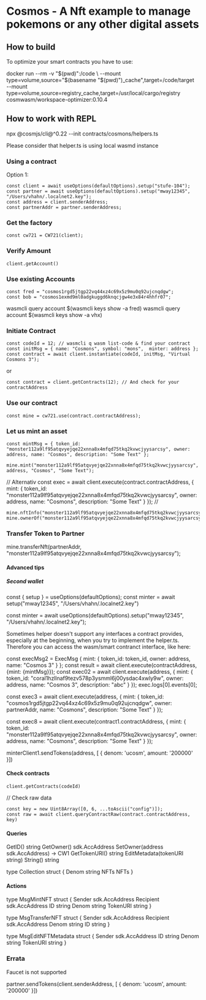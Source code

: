 # Cosmos - A Nft example to manage pokemons or any other digital assets 


## How to build

To optimize your smart contracts you have to use:

docker run --rm -v "$(pwd)":/code \
  --mount type=volume,source="$(basename "$(pwd)")_cache",target=/code/target \
  --mount type=volume,source=registry_cache,target=/usr/local/cargo/registry \
  cosmwasm/workspace-optimizer:0.10.4

## How to work with REPL 

npx @cosmjs/cli@^0.22 --init contracts/cosmons/helpers.ts 

Please consider that helper.ts is using local wasmd instance


### Using a contract

Option 1:

```
const client = await useOptions(defaultOptions).setup("stufe-104");
const partner = await useOptions(defaultOptions).setup("mway12345", "/Users/vhahn/.localnet2.key");
const address = client.senderAddress;
const partnerAddr = partner.senderAddress;
```

### Get the factory

```
const cw721 = CW721(client);
```

### Verify Amount

```
client.getAccount()
```

### Use existing Accounts

```
const fred = "cosmos1rgd5jtgp22vq44xz4c69x5z9mu0q92ujcnqdgw";
const bob = "cosmos1exmd9ml0adgkuggd6knqcjgw4e3x84r4hhfr07";
```

wasmcli query account $(wasmcli keys show -a fred) 
wasmcli query account $(wasmcli keys show -a vhx) 

### Initiate Contract

```
const codeId = 12; // wasmcli q wasm list-code & find your contract
const initMsg = { name: "Cosmons", symbol: "mons",  minter: address };
const contract = await client.instantiate(codeId, initMsg, "Virtual Cosmons 3");
```
or
```
const contract = client.getContracts(12); // And check for your contractAddress
```

### Use our contract

```
const mine = cw721.use(contract.contractAddress);
```

### Let us mint an asset

```
const mintMsg = { token_id: "monster112a9lf95atqvyejqe22xnna8x4mfqd75tkq2kvwcjyysarcsy", owner: address, name: "Cosmos", description: "Some Text" };

mine.mint("monster112a9lf95atqvyejqe22xnna8x4mfqd75tkq2kvwcjyysarcsy", address, "Cosmos", "Some Text");
```

// Alternativ const exec = await client.execute(contract.contractAddress, { mint: { token_id: "monster112a9lf95atqvyejqe22xnna8x4mfqd75tkq2kvwcjyysarcsy", owner: address, name: "Cosmons", description: "Some Text" } });
// 
```
mine.nftInfo("monster112a9lf95atqvyejqe22xnna8x4mfqd75tkq2kvwcjyysarcsy")
mine.ownerOf("monster112a9lf95atqvyejqe22xnna8x4mfqd75tkq2kvwcjyysarcsy")
```

### Transfer Token to Partner
mine.transferNft(partnerAddr, "monster112a9lf95atqvyejqe22xnna8x4mfqd75tkq2kvwcjyysarcsy");


#### Advanced tips


##### Second wallet

const { setup } = useOptions(defaultOptions);
const minter = await setup("mway12345", "/Users/vhahn/.localnet2.key")

const minter = await useOptions(defaultOptions).setup("mway12345", "/Users/vhahn/.localnet2.key");

Sometimes helper doesn't support any interfaces a contract provides, especially at the beginning, when you try to implement the helper.ts. Therefore you can access the wasm/smart contranct interface, like here:

const execMsg2 = ExecMsg { mint: { token_id: token_id, owner: address, name: "Cosmos 3" } };
const result = await client.execute(contractAddress, {mint: {mintMsg}});
const exec02 = await client.execute(address, { mint: { token_id: "coral1hzllnaf9tezv578p3ysmml6j00ysdac4xwly9w", owner: address, name: "Cosmos 3", description: "abc" } });
exec.logs[0].events[0];


const exec3 = await client.execute(address, { mint: { token_id: "cosmos1rgd5jtgp22vq44xz4c69x5z9mu0q92ujcnqdgw", owner: partnerAddr, name: "Cosmons", description: "Some Text" } });

const exec8 = await client.execute(contract1.contractAddress, { mint: { token_id: "monster112a9lf95atqvyejqe22xnna8x4mfqd75tkq2kvwcjyysarcsy", owner: address, name: "Cosmons", description: "Some Text" } });

minterClient1.sendTokens(address, [ { denom: 'ucosm', amount: '200000' }])


#### Check contracts
```
client.getContracts(codeId)
```

// Check raw data
```
const key = new Uint8Array([0, 6, ...toAscii("config")]);
const raw = await client.queryContractRaw(contract.contractAddress, key)
```

#### Queries
GetID() string
GetOwner() sdk.AccAddress
SetOwner(address sdk.AccAddress) -> CW1
GetTokenURI() string
EditMetadata(tokenURI string)
String() string

type Collection struct {
    Denom string
    NFTs  NFTs
}
#### Actions 

type MsgMintNFT struct {
    Sender    sdk.AccAddress
    Recipient sdk.AccAddress
    ID        string
    Denom     string
    TokenURI  string
}

type MsgTransferNFT struct {
    Sender    sdk.AccAddress
    Recipient sdk.AccAddress
    Denom     string
    ID        string
}

type MsgEditNFTMetadata struct {
    Sender   sdk.AccAddress
    ID       string
    Denom    string
    TokenURI string
}
### Errata

Faucet is not supported 

partner.sendTokens(client.senderAddress, [ { denom: 'ucosm', amount: '200000' }])